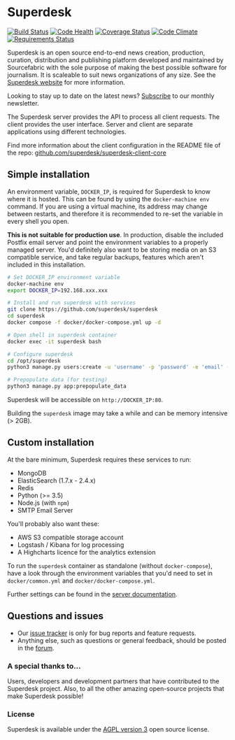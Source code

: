 # Superdesk
[![Build Status](https://travis-ci.org/superdesk/superdesk.png?branch=master)](https://travis-ci.org/superdesk/superdesk)
[![Code Health](https://landscape.io/github/superdesk/superdesk/master/landscape.svg?style=flat)](https://landscape.io/github/superdesk/superdesk/master)
[![Coverage Status](https://coveralls.io/repos/superdesk/superdesk/badge.svg)](https://coveralls.io/r/superdesk/superdesk)
[![Code Climate](https://codeclimate.com/github/superdesk/superdesk/badges/gpa.svg)](https://codeclimate.com/github/superdesk/superdesk)
[![Requirements Status](https://requires.io/github/superdesk/superdesk/requirements.svg?branch=master)](https://requires.io/github/superdesk/superdesk/requirements/?branch=master)

Superdesk is an open source end-to-end news creation, production, curation,
distribution and publishing platform developed and maintained by Sourcefabric
with the sole purpose of making the best possible software for journalism. It
is scaleable to suit news organizations of any size. See the [Superdesk website](http://www.superdesk.org) for more information.

Looking to stay up to date on the latest news? [Subscribe](http://eepurl.com/bClQlD) to our monthly newsletter.

The Superdesk server provides the API to process all client requests. The client
provides the user interface. Server and client are separate applications using
different technologies.

Find more information about the client configuration in the README file of the repo:
[github.com/superdesk/superdesk-client-core](https://github.com/superdesk/superdesk-client-core)

## Simple installation

An environment variable, ```DOCKER_IP```, is required for Superdesk to know where it is hosted. This can be found by using the ```docker-machine env``` command. If you are using a virtual machine, its address may change between restarts, and therefore it is recommended to re-set the variable in every shell you open.

**This is not suitable for production use**. In production, disable the included Postfix email server and point the environment variables to a properly managed server. You'd definitely also want to be storing media on an S3 compatible service, and take regular backups, features which aren't included in this installation.

```sh
# Set DOCKER_IP environment variable
docker-machine env
export DOCKER_IP=192.168.xxx.xxx

# Install and run superdesk with services
git clone https://github.com/superdesk/superdesk
cd superdesk
docker compose -f docker/docker-compose.yml up -d

# Open shell in superdesk container
docker exec -it superdesk bash

# Configure superdesk
cd /opt/superdesk
python3 manage.py users:create -u 'username' -p 'password' -e 'email' --admin

# Prepopulate data (for testing)
python3 manage.py app:prepopulate_data
```
Superdesk will be accessible on ```http://DOCKER_IP:80```.

Building the ```superdesk``` image may take a while and can be memory intensive (> 2GB).

## Custom installation
At the bare minimum, Superdesk requires these services to run:
- MongoDB
- ElasticSearch (1.7.x - 2.4.x)
- Redis
- Python (>= 3.5)
- Node.js (with `npm`)
- SMTP Email Server

You'll probably also want these:
- AWS S3 compatible storage account
- Logstash / Kibana for log processing
- A Highcharts licence for the analytics extension

To run the ```superdesk``` container as standalone (without ```docker-compose```), have a look through the environment variables that you'd need to set in ```docker/common.yml``` and ```docker/docker-compose.yml```.

Further settings can be found in the [server documentation](https://superdesk.readthedocs.io/en/latest/settings.html).

## Questions and issues

- Our [issue tracker](https://dev.sourcefabric.org/projects/SD) is only for bug reports and feature requests.
- Anything else, such as questions or general feedback, should be posted in the [forum](https://forum.sourcefabric.org/categories/superdesk-dev).

### A special thanks to...

Users, developers and development partners that have contributed to the Superdesk project. Also, to all the other amazing open-source projects that make Superdesk possible!

### License

Superdesk is available under the [AGPL version 3](https://www.gnu.org/licenses/agpl-3.0.html) open source license.
